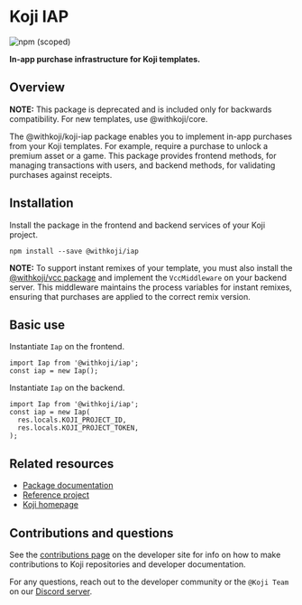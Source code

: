 # Koji IAP
![npm (scoped)](https://img.shields.io/npm/v/@withkoji/iap?color=green&style=flat-square)

**In-app purchase infrastructure for Koji templates.**

## Overview

**NOTE:**
This package is deprecated and is included only for backwards compatibility. For new templates, use @withkoji/core.

The @withkoji/koji-iap package enables you to implement in-app purchases from your Koji templates. For example, require a purchase to unlock a premium asset or a game. This package provides frontend methods, for managing transactions with users, and backend methods, for validating purchases against receipts.

## Installation

Install the package in the frontend and backend services of your Koji project.

```
npm install --save @withkoji/iap
```

**NOTE:** To support instant remixes of your template, you must also install the [@withkoji/vcc package](https://developer.withkoji.com/reference/packages/withkoji-vcc-package) and implement the `VccMiddleware` on your backend server. This middleware maintains the process variables for instant remixes, ensuring that purchases are applied to the correct remix version.

## Basic use

Instantiate `Iap` on the frontend.

```
import Iap from '@withkoji/iap';
const iap = new Iap();
```

Instantiate `Iap` on the backend.
```
import Iap from '@withkoji/iap';
const iap = new Iap(
  res.locals.KOJI_PROJECT_ID,
  res.locals.KOJI_PROJECT_TOKEN,
);
```

## Related resources

* [Package documentation](https://developer.withkoji.com/reference/packages/withkoji-koji-iap-package)
* [Reference project](https://withkoji.com/templates/sean/aoyl/code)
* [Koji homepage](http://withkoji.com/)

## Contributions and questions

See the [contributions page](https://developer.withkoji.com/docs/about/contribute-koji-developers) on the developer site for info on how to make contributions to Koji repositories and developer documentation.

For any questions, reach out to the developer community or the `@Koji Team` on our [Discord server](https://discord.com/invite/9egkTWf4ec).
